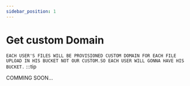 ```yaml
---
sidebar_position: 1
---
```


# Get custom Domain 
`EACH USER'S FILES WILL BE PROVISIONED CUSTOM DOMAIN FOR EACH FILE UPLOAD IN HIS BUCKET NOT OUR CUSTOM.SO EACH USER WILL GONNA HAVE HIS BUCKET.`
:::tip

COMMING SOON...
